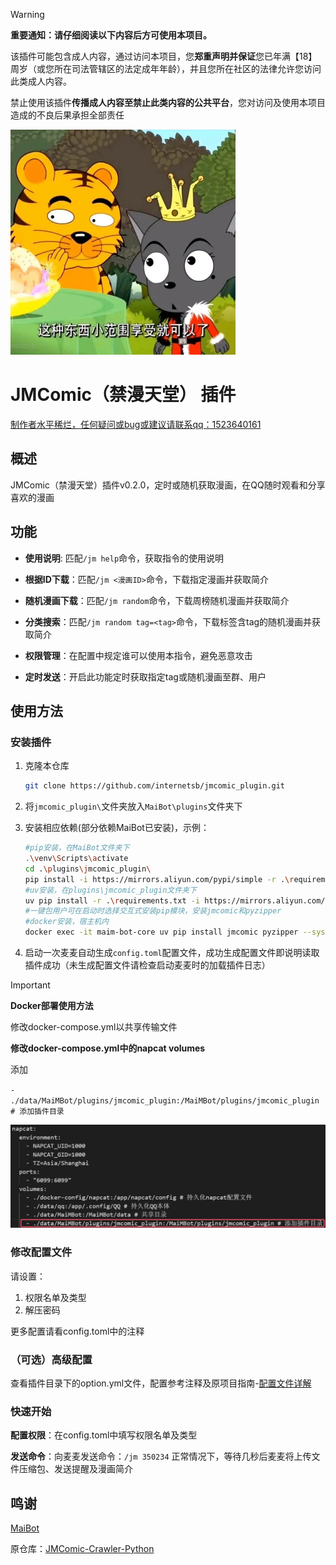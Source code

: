 > [!WARNING]
>
> **重要通知：请仔细阅读以下内容后方可使用本项目。**
>
> 该插件可能包含成人内容，通过访问本项目，您**郑重声明并保证**您已年满【18】周岁（或您所在司法管辖区的法定成年年龄），并且您所在社区的法律允许您访问此类成人内容。
>
> 禁止使用该插件**传播成人内容至禁止此类内容的公共平台**，您对访问及使用本项目造成的不良后果承担全部责任
>
> <img src="images/warning.jpg" style="zoom:50%;"  alt="这种东西小范围享受就可以了"/>

# JMComic（禁漫天堂） 插件

<u>制作者水平稀烂，任何疑问或bug或建议请联系qq：1523640161</u>

## 概述

JMComic（禁漫天堂）插件v0.2.0，定时或随机获取漫画，在QQ随时观看和分享喜欢的漫画

## 功能

- **使用说明**:  匹配`/jm help`命令，获取指令的使用说明

- **根据ID下载**：匹配`/jm <漫画ID>`命令，下载指定漫画并获取简介

- **随机漫画下载**：匹配`/jm random`命令，下载周榜随机漫画并获取简介

- **分类搜索**：匹配`/jm random tag=<tag>`命令，下载标签含tag的随机漫画并获取简介

- **权限管理**：在配置中规定谁可以使用本指令，避免恶意攻击

- **定时发送**：开启此功能定时获取指定tag或随机漫画至群、用户

## 使用方法

### 安装插件

1. 克隆本仓库

   ```bash
   git clone https://github.com/internetsb/jmcomic_plugin.git
   ```

2. 将`jmcomic_plugin\`文件夹放入`MaiBot\plugins`文件夹下

3. 安装相应依赖(部分依赖MaiBot已安装)，示例：

   ```bash
   #pip安装，在MaiBot文件夹下
   .\venv\Scripts\activate
   cd .\plugins\jmcomic_plugin\
   pip install -i https://mirrors.aliyun.com/pypi/simple -r .\requirements.txt --upgrade
   #uv安装，在plugins\jmcomic_plugin文件夹下
   uv pip install -r .\requirements.txt -i https://mirrors.aliyun.com/pypi/simple --upgrade
   #一键包用户可在启动时选择交互式安装pip模块，安装jmcomic和pyzipper
   #docker安装，宿主机内
   docker exec -it maim-bot-core uv pip install jmcomic pyzipper --system
   ```

4. 启动一次麦麦自动生成`config.toml`配置文件，成功生成配置文件即说明读取插件成功（未生成配置文件请检查启动麦麦时的加载插件日志）



> [!IMPORTANT]
>
> **Docker部署使用方法**
>
> 修改docker-compose.yml以共享传输文件
>
> **修改docker-compose.yml中的napcat volumes**
>
> 添加
>
> `- ./data/MaiMBot/plugins/jmcomic_plugin:/MaiMBot/plugins/jmcomic_plugin # 添加插件目录`
>
> ![](images/docker_volumes.png)

### 修改配置文件

请设置：

1. 权限名单及类型
2. 解压密码

更多配置请看config.toml中的注释

### （可选）高级配置

查看插件目录下的option.yml文件，配置参考注释及原项目指南-[配置文件详解](https://github.com/hect0x7/JMComic-Crawler-Python/blob/master/assets/docs/sources/option_file_syntax.md)

### 快速开始

**配置权限**：在config.toml中填写权限名单及类型

**发送命令**：向麦麦发送命令：`/jm 350234`  正常情况下，等待几秒后麦麦将上传文件压缩包、发送提醒及漫画简介

## 鸣谢

[MaiBot](https://github.com/MaiM-with-u/MaiBot)

原仓库：[JMComic-Crawler-Python](https://github.com/hect0x7/JMComic-Crawler-Python)
